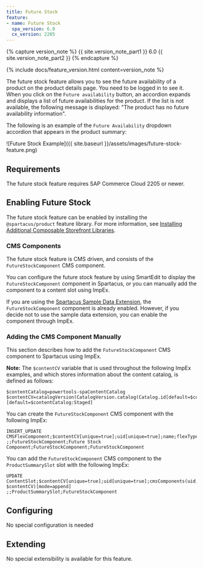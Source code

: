```yaml
---
title: Future Stock
feature:
- name: Future Stock
  spa_version: 6.0
  cx_version: 2205
---
```


{% capture version_note %}
{{ site.version_note_part1 }} 6.0 {{ site.version_note_part2 }}
{% endcapture %}

{% include docs/feature_version.html content=version_note %}

The future stock feature allows you to see the future availability of a product on the product details page. You need to be logged in to see it.  When you click on the `Future availability` button, an accordion expands and displays a list of future availabilities for the product. If the list is not available, the following message is displayed: "The product has no future availability information".

The following is an example of the `Future Availability` dropdown accordion that appears in the product summary:

![Future Stock Example]({{ site.baseurl }}/assets/images/future-stock-feature.png)

## Requirements

The future stock feature requires SAP Commerce Cloud 2205 or newer.

## Enabling Future Stock

The future stock feature can be enabled by installing the `@spartacus/product` feature library. For more information, see [Installing Additional Composable Storefront Libraries](https://help.sap.com/docs/SAP_COMMERCE_COMPOSABLE_STOREFRONT/eaef8c61b6d9477daf75bff9ac1b7eb4/e38d45609de04412920a7fc9c13d41e3.html?locale=en-US#loioaa76b408d0324aea889aeeaed899144a).

### CMS Components

The future stock feature is CMS driven, and consists of the `FutureStockComponent` CMS component.

You can configure the future stock feature by using SmartEdit to display the `FutureStockComponent` component in Spartacus, or you can manually add the component to a content slot using ImpEx.

If you are using the [Spartacus Sample Data Extension]([link](https://help.sap.com/docs/SAP_COMMERCE_COMPOSABLE_STOREFRONT/eaef8c61b6d9477daf75bff9ac1b7eb4/edc7f3a95ac4424b9cc5077d86a62e36.html?locale=en-US#loioedc7f3a95ac4424b9cc5077d86a62e36)), the `FutureStockComponent` component is already enabled. However, if you decide not to use the sample data extension, you can enable the component through ImpEx.

### Adding the CMS Component Manually

This section describes how to add the `FutureStockComponent` CMS component to Spartacus using ImpEx.

**Note:** The `$contentCV` variable that is used throughout the following ImpEx examples, and which stores information about the content catalog, is defined as follows:

```text
$contentCatalog=powertools-spaContentCatalog
$contentCV=catalogVersion(CatalogVersion.catalog(Catalog.id[default=$contentCatalog]),CatalogVersion.version[default=Staged])[default=$contentCatalog:Staged]
```

You can create the `FutureStockComponent` CMS component with the following ImpEx:

```text
INSERT_UPDATE CMSFlexComponent;$contentCV[unique=true];uid[unique=true];name;flexType;&componentRef
;;FutureStockComponent;Future Stock Component;FutureStockComponent;FutureStockComponent
```

You can add the `FutureStockComponent` CMS component to the `ProductSummarySlot` slot with the following ImpEx:

```text
UPDATE ContentSlot;$contentCV[unique=true];uid[unique=true];cmsComponents(uid, $contentCV)[mode=append]
;;ProductSummarySlot;FutureStockComponent
```

## Configuring

No special configuration is needed

## Extending

No special extensibility is available for this feature.

